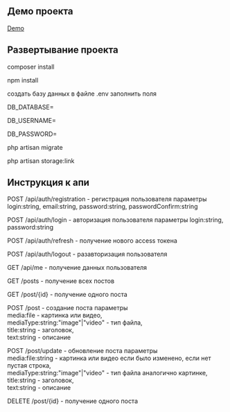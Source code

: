 ## Демо проекта
<a href="http://vhost281471.ispsite.ru/" target="_blank">Demo</a>


## Развертывание проекта
<p>composer install</p>
<p>npm install</p>
<p>создать базу данных в файле .env заполнить поля</p>
<p>DB_DATABASE=</p>
<p>DB_USERNAME=</p>
<p>DB_PASSWORD=</p>

<p>php artisan migrate</p>
<p>php artisan storage:link</p>


## Инструкция к апи

<p>POST /api/auth/registration - регистрация пользователя <span color="red">параметры</span> login:string, email:string, password:string, passwordConfirm:string<p/>
<p>POST /api/auth/login - авторизация пользователя <span color="red">параметры</span> login:string, password:string<p/>
<p>POST /api/auth/refresh - получение нового access токена<p/>
<p>POST /api/auth/logout - разавторизация пользователя<p/>
<p>GET /api/me - получение данных пользователя<p/>
<p>GET /posts - получение всех постов<p/>
<p>GET /post/{id} - получение одного поста<p/>
<p>POST /post - создание поста параметры <br/>media:file - картинка или видео,<br/>mediaType:string:"image"|"video" - тип файла,<br/>title:string - заголовок,<br/>text:string - описание<p/>
<p>POST /post/update - обновление поста параметры <br/>media:file:string - картинка или видео если было изменено, если нет пустая строка,<br/>mediaType:string:"image"|"video" - тип файла аналогично картинке,<br/>title:string - заголовок,<br/>text:string - описание<p/>
<p>DELETE /post/{id} - получение одного поста<p/>

